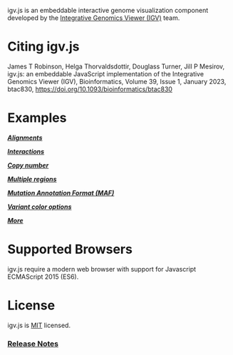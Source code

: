 
igv.js is an embeddable interactive genome visualization component developed by the
[Integrative Genomics Viewer (IGV)](https://igv.org) team.

# Citing igv.js

James T Robinson, Helga Thorvaldsdottir, Douglass Turner, Jill P Mesirov, igv.js: an embeddable JavaScript
implementation of the Integrative Genomics Viewer (IGV), Bioinformatics, Volume 39, Issue 1, January 2023,
btac830, https://doi.org/10.1093/bioinformatics/btac830


# Examples

***[Alignments](https://igv.org/web/release/3.0.1/examples/cram-vcf.html)***

***[Interactions](https://igv.org/web/release/3.0.1/examples/interact.html)***

***[Copy number](https://igv.org/web/release/3.0.1/examples/copyNumber.html)***

***[Multiple regions](https://igv.org/web/release/3.0.1/examples/multi-locus.html)***

***[Mutation Annotation Format (MAF)](https://igv.org/web/release/3.0.1/examples/maf-tcga.html)***

***[Variant color options](https://igv.org/web/release/3.0.1/examples/variant-colors.html)***

***[More](https://igv.org/web/release/3.0.1/examples/)***


# Supported Browsers

igv.js require a modern web browser with support for Javascript ECMAScript 2015 (ES6).

# License

igv.js is [MIT](/LICENSE) licensed.



### [Release Notes](https://github.com/igvteam/igv.js/releases)

 
